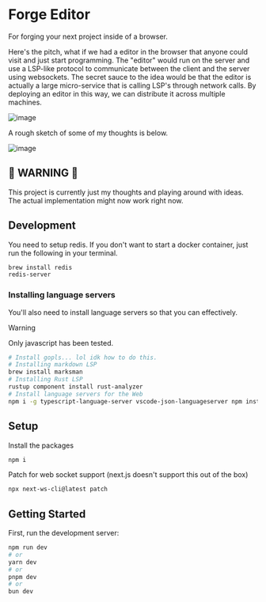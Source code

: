 # Forge Editor

For forging your next project inside of a browser.

Here's the pitch, what if we had a editor in the browser that anyone could visit and just start programming. The "editor" would run on the server and use a LSP-like protocol to communicate between the client and the server using websockets. The secret sauce to the idea would be that the editor is actually a large micro-service that is calling LSP's through network calls. By deploying an editor in this way, we can distribute it across multiple machines.

![image](https://github.com/user-attachments/assets/5d7cad1e-4e1f-4b4e-ba69-6fbf4e4b2719)

A rough sketch of some of my thoughts is below.

![image](https://github.com/user-attachments/assets/451f2339-a7ae-4aca-a22e-3e49bd282d48)

## 🚨 WARNING 🚨

This project is currently just my thoughts and playing around with ideas. The actual implementation might now work right now.

## Development

You need to setup redis. If you don't want to start a docker container, just run
the following in your terminal.

```bash
brew install redis
redis-server
```

### Installing language servers

You'll also need to install language servers so that you can effectively.

> [!WARNING]
> Only javascript has been tested.

```bash
# Install gopls... lol idk how to do this.
# Installing markdown LSP
brew install marksman
# Installing Rust LSP
rustup component install rust-analyzer
# Install language servers for the Web
npm i -g typescript-language-server vscode-json-languageserver npm install vscode-markdown-languageservice vscode-html-languageserver-bin vscode-css-languageservice typescript
```

## Setup

Install the packages

```bash
npm i
```

Patch for web socket support (next.js doesn't support this out of the box)

```bash
npx next-ws-cli@latest patch
```

## Getting Started

First, run the development server:

```bash
npm run dev
# or
yarn dev
# or
pnpm dev
# or
bun dev
```
